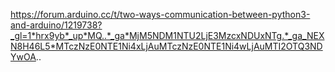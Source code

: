 https://forum.arduino.cc/t/two-ways-communication-between-python3-and-arduino/1219738?_gl=1*hrx9yb*_up*MQ..*_ga*MjM5NDM1NTU2LjE3MzcxNDUxNTg.*_ga_NEXN8H46L5*MTczNzE0NTE1Ni4xLjAuMTczNzE0NTE1Ni4wLjAuMTI2OTQ3NDYwOA..